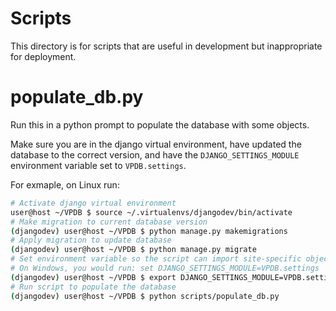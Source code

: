 Scripts
=======

This directory is for scripts that are useful in development but inappropriate for deployment.

# populate_db.py
Run this in a python prompt to populate the database with some objects.

Make sure you are in the django virtual environment, have updated the database to the correct version, and have the `DJANGO_SETTINGS_MODULE` environment variable set to `VPDB.settings`.

For exmaple, on Linux run:
```bash
# Activate django virtual environment
user@host ~/VPDB $ source ~/.virtualenvs/djangodev/bin/activate
# Make migration to current database version
(djangodev) user@host ~/VPDB $ python manage.py makemigrations
# Apply migration to update database
(djangodev) user@host ~/VPDB $ python manage.py migrate
# Set environment variable so the script can import site-specific objects
# On Windows, you would run: set DJANGO_SETTINGS_MODULE=VPDB.settings
(djangodev) user@host ~/VPDB $ export DJANGO_SETTINGS_MODULE=VPDB.settings
# Run script to populate the database
(djangodev) user@host ~/VPDB $ python scripts/populate_db.py
```

